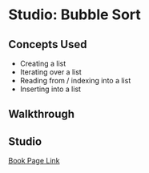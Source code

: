 # Studio: Bubble Sort

## Concepts Used

- Creating a list
- Iterating over a list
- Reading from / indexing into a list
- Inserting into a list

## Walkthrough

## Studio

[Book Page Link](https://runestone.launchcode.org/runestone/static/thinkcspy/Studios/bubble-sort.html)
